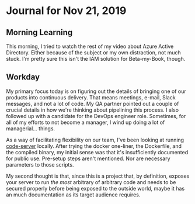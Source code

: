 # Journal for Nov 21, 2019

## Morning Learning

This morning, I tried to watch the rest of my video about Azure Active Directory. Either because of the subject or my own distraction, not much stuck. I'm pretty sure this isn't the IAM solution for Beta-my-Book, though.

## Workday

My primary focus today is on figuring out the details of bringing one of our products into continuous delivery. That means meetings, e-mail, Slack messages, and not a lot of code. My QA partner pointed out a couple of crucial details in how we're thinking about pipelining this process. I also followed up with a candidate for the DevOps engineer role. Sometimes, for all of my efforts to not become a manager, I wind up doing a lot of managerial... things.

As a way of facilitating flexibility on our team, I've been looking at running [code-server](https://github.com/cdr/code-server) locally. After trying the docker one-liner, the Dockerfile, and the compiled binary, my initial sense was that it's insufficiently documented for public use. Pre-setup steps aren't mentioned. Nor are necessary parameters to those scripts.

My second thought is that, since this is a project that, by definition, exposes your server to run _the most_ arbitrary of arbitrary code and needs to be secured properly before being exposed to the outside world, maybe it has an much documentation as its target audience requires.
